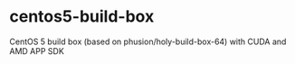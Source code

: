 # centos5-build-box
CentOS 5 build box (based on phusion/holy-build-box-64) with CUDA and AMD APP SDK
